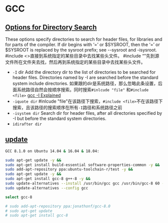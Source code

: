 # GCC

## [Options for Directory Search](https://gcc.gnu.org/onlinedocs/gcc/Directory-Options.html)
These options specify directories to search for header files, for libraries and for parts of the compiler. 
If dir begins with ‘=’ or $SYSROOT, then the ‘=’ or $SYSROOT is replaced by the sysroot prefix; see --sysroot and -isysroot.
#include <>直接到系统指定的某些目录中去找某些头文件。
#include “”先到源文件所在文件夹去找，然后再到系统指定的某些目录中去找某些头文件。
+ `-I` dir
  Add the directory dir to the list of directories to be searched for header files.  Directories named by -I are searched before the standard system include directories. 如果跟的dir是系统路径，那么忽略此条设置，后面系统路径自然会按顺序搜索。同时搜索`#inlcude "file"` 和`#include <file>`
  [gcc -I Explained](https://www.cleancss.com/explain-command/gcc/5227)
+ `-iquote dir`
  #inlcude "file"在该路径下搜索，`#include <file>`不在该路径下搜索，且该路径的搜索顺序在所有`-I`路径和系统路径之前
+ `-isystem dir`
  Search dir for header files, after all directories specified by -I but before the standard system directories. 
+ `idirafter dir`

## [update](https://gist.github.com/application2000/73fd6f4bf1be6600a2cf9f56315a2d91)
```sh
GCC 8.1.0 on Ubuntu 14.04 & 16.04 & 18.04:

sudo apt-get update -y && 
sudo apt-get install build-essential software-properties-common -y && 
sudo add-apt-repository ppa:ubuntu-toolchain-r/test -y && 
sudo apt-get update -y && 
sudo apt-get install gcc-8 g++-8 -y && 
sudo update-alternatives --install /usr/bin/gcc gcc /usr/bin/gcc-8 60 --slave /usr/bin/g++ g++ /usr/bin/g++-8 && 
sudo update-alternatives --config gcc

select gcc-8

# sudo add-apt-repository ppa:jonathonf/gcc-8.0 
# sudo apt-get update
# sudo apt-get install gcc-8
```

